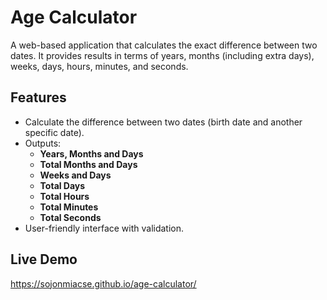 # Age Calculator

A web-based application that calculates the exact difference between two dates. It provides results in terms of years, months (including extra days), weeks, days, hours, minutes, and seconds.

## Features

- Calculate the difference between two dates (birth date and another specific date).
- Outputs:
  - **Years, Months and Days**
  - **Total Months and Days**
  - **Weeks and Days**
  - **Total Days**
  - **Total Hours**
  - **Total Minutes**
  - **Total Seconds**
- User-friendly interface with validation.

## Live Demo

https://sojonmiacse.github.io/age-calculator/

